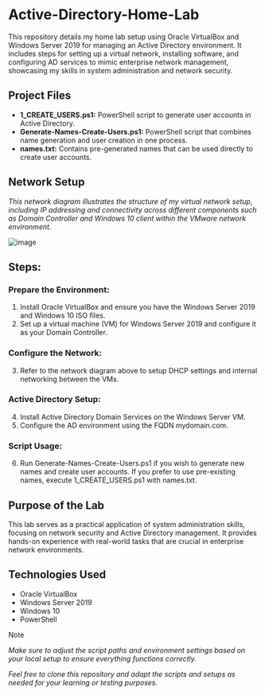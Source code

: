 # **Active-Directory-Home-Lab**
This repository details my home lab setup using Oracle VirtualBox and Windows Server 2019 for managing an Active Directory environment. It includes steps for setting up a virtual network, installing software, and configuring AD services to mimic enterprise network management, showcasing my skills in system administration and network security.

## Project Files

- **1_CREATE_USERS.ps1:** PowerShell script to generate user accounts in Active Directory.
- **Generate-Names-Create-Users.ps1:** PowerShell script that combines name generation and user creation in one process.
- **names.txt:** Contains pre-generated names that can be used directly to create user accounts.

## Network Setup

*This network diagram illustrates the structure of my virtual network setup, including IP addressing and connectivity across different components such as Domain Controller and Windows 10 client within the VMware network environment.*

![image](https://github.com/user-attachments/assets/42f0555d-9a88-4aeb-9a42-55d5588baa99)
## Steps: 

### Prepare the Environment:

1. Install Oracle VirtualBox and ensure you have the Windows Server 2019 and Windows 10 ISO files.
2. Set up a virtual machine (VM) for Windows Server 2019 and configure it as your Domain Controller.
   
### Configure the Network:

3. Refer to the network diagram above to setup DHCP settings and internal networking between the VMs.

### Active Directory Setup:

4. Install Active Directory Domain Services on the Windows Server VM.
5. Configure the AD environment using the FQDN mydomain.com.

### Script Usage:

6. Run Generate-Names-Create-Users.ps1 if you wish to generate new names and create user accounts.
If you prefer to use pre-existing names, execute 1_CREATE_USERS.ps1 with names.txt.

## Purpose of the Lab

This lab serves as a practical application of system administration skills, focusing on network security and Active Directory management. It provides hands-on experience with real-world tasks that are crucial in enterprise network environments.

## Technologies Used
- Oracle VirtualBox
- Windows Server 2019
- Windows 10
- PowerShell
  
>[!NOTE]
*Make sure to adjust the script paths and environment settings based on your local setup to ensure everything functions correctly.*

*Feel free to clone this repository and adapt the scripts and setups as needed for your learning or testing purposes.*


